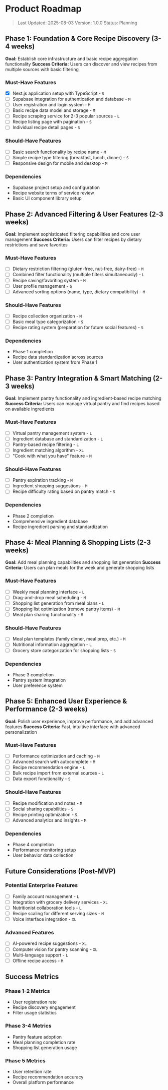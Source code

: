 # Product Roadmap

> Last Updated: 2025-08-03
> Version: 1.0.0
> Status: Planning

## Phase 1: Foundation & Core Recipe Discovery (3-4 weeks)

**Goal:** Establish core infrastructure and basic recipe aggregation functionality
**Success Criteria:** Users can discover and view recipes from multiple sources with basic filtering

### Must-Have Features

- [x] Next.js application setup with TypeScript - `S`
- [ ] Supabase integration for authentication and database - `M`  
- [ ] User registration and login system - `M`
- [ ] Basic recipe data model and storage - `M`
- [ ] Recipe scraping service for 2-3 popular sources - `L`
- [ ] Recipe listing page with pagination - `S`
- [ ] Individual recipe detail pages - `S`

### Should-Have Features

- [ ] Basic search functionality by recipe name - `M`
- [ ] Simple recipe type filtering (breakfast, lunch, dinner) - `S`
- [ ] Responsive design for mobile and desktop - `M`

### Dependencies

- Supabase project setup and configuration
- Recipe website terms of service review
- Basic UI component library setup

## Phase 2: Advanced Filtering & User Features (2-3 weeks)

**Goal:** Implement sophisticated filtering capabilities and core user management
**Success Criteria:** Users can filter recipes by dietary restrictions and save favorites

### Must-Have Features

- [ ] Dietary restriction filtering (gluten-free, nut-free, dairy-free) - `M`
- [ ] Combined filter functionality (multiple filters simultaneously) - `L`
- [ ] Recipe saving/favoriting system - `M`
- [ ] User profile management - `S`
- [ ] Advanced sorting options (name, type, dietary compatibility) - `M`

### Should-Have Features

- [ ] Recipe collection organization - `M`
- [ ] Basic meal type categorization - `S`
- [ ] Recipe rating system (preparation for future social features) - `S`

### Dependencies

- Phase 1 completion
- Recipe data standardization across sources
- User authentication system from Phase 1

## Phase 3: Pantry Integration & Smart Matching (2-3 weeks)

**Goal:** Implement pantry functionality and ingredient-based recipe matching
**Success Criteria:** Users can manage virtual pantry and find recipes based on available ingredients

### Must-Have Features

- [ ] Virtual pantry management system - `L`
- [ ] Ingredient database and standardization - `L`
- [ ] Pantry-based recipe filtering - `L`
- [ ] Ingredient matching algorithm - `XL`
- [ ] "Cook with what you have" feature - `M`

### Should-Have Features

- [ ] Pantry expiration tracking - `M`
- [ ] Ingredient shopping suggestions - `M`
- [ ] Recipe difficulty rating based on pantry match - `S`

### Dependencies

- Phase 2 completion
- Comprehensive ingredient database
- Recipe ingredient parsing and standardization

## Phase 4: Meal Planning & Shopping Lists (2-3 weeks)

**Goal:** Add meal planning capabilities and shopping list generation
**Success Criteria:** Users can plan meals for the week and generate shopping lists

### Must-Have Features

- [ ] Weekly meal planning interface - `L`
- [ ] Drag-and-drop meal scheduling - `M`
- [ ] Shopping list generation from meal plans - `L`
- [ ] Shopping list optimization (remove pantry items) - `M`
- [ ] Meal plan sharing functionality - `M`

### Should-Have Features

- [ ] Meal plan templates (family dinner, meal prep, etc.) - `M`
- [ ] Nutritional information aggregation - `L`
- [ ] Grocery store categorization for shopping lists - `S`

### Dependencies

- Phase 3 completion
- Pantry system integration
- User preference system

## Phase 5: Enhanced User Experience & Performance (2-3 weeks)

**Goal:** Polish user experience, improve performance, and add advanced features
**Success Criteria:** Fast, intuitive interface with advanced personalization

### Must-Have Features

- [ ] Performance optimization and caching - `M`
- [ ] Advanced search with autocomplete - `M`
- [ ] Recipe recommendation engine - `L`
- [ ] Bulk recipe import from external sources - `L`
- [ ] Data export functionality - `S`

### Should-Have Features

- [ ] Recipe modification and notes - `M`
- [ ] Social sharing capabilities - `S`
- [ ] Recipe printing optimization - `S`
- [ ] Advanced analytics and insights - `M`

### Dependencies

- Phase 4 completion
- Performance monitoring setup
- User behavior data collection

## Future Considerations (Post-MVP)

### Potential Enterprise Features

- [ ] Family account management - `L`
- [ ] Integration with grocery delivery services - `XL`
- [ ] Nutritionist collaboration tools - `L`
- [ ] Recipe scaling for different serving sizes - `M`
- [ ] Voice interface integration - `XL`

### Advanced Features

- [ ] AI-powered recipe suggestions - `XL`
- [ ] Computer vision for pantry scanning - `XL`
- [ ] Multi-language support - `L`
- [ ] Offline recipe access - `M`

## Success Metrics

### Phase 1-2 Metrics
- User registration rate
- Recipe discovery engagement
- Filter usage statistics

### Phase 3-4 Metrics  
- Pantry feature adoption
- Meal planning completion rate
- Shopping list generation usage

### Phase 5 Metrics
- User retention rate
- Recipe recommendation accuracy
- Overall platform performance